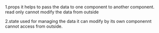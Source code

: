 1.props
it helps to pass the data to one component to another component.
read only cannot modify the data from outside

2.state
used for managing the data
it can modify by its own componennt cannot access from outside.

